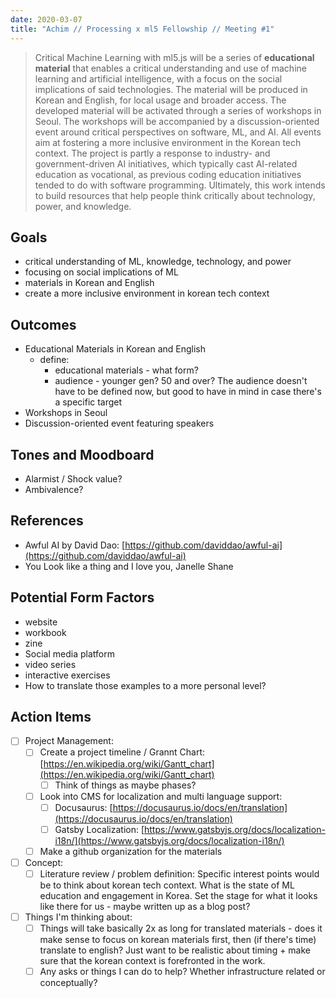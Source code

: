 ```yaml
---
date: 2020-03-07
title: "Achim // Processing x ml5 Fellowship // Meeting #1"
---
```


> Critical Machine Learning with ml5.js will be a series of **educational material** that enables a critical understanding and use of machine learning and artificial intelligence, with a focus on the social implications of said technologies. The material will be produced in Korean and English, for local usage and broader access.
The developed material will be activated through a series of workshops in Seoul. The workshops will be accompanied by a discussion-oriented event around critical perspectives on software, ML, and AI. All events aim at fostering a more inclusive environment in the Korean tech context.
The project is partly a response to industry- and government-driven AI initiatives, which typically cast AI-related education as vocational, as previous coding education initiatives tended to do with software programming. Ultimately, this work intends to build resources that help people think critically about technology, power, and knowledge.

## Goals

- critical understanding of ML, knowledge, technology, and power
- focusing on social implications of ML
- materials in Korean and English
- create a more inclusive environment in korean tech context

## Outcomes

- Educational Materials in Korean and English
    - define:
        - educational materials - what form?
        - audience - younger gen? 50 and over? The audience doesn't have to be defined now, but good to have in mind in case there's a specific target
- Workshops in Seoul
- Discussion-oriented event featuring speakers

## Tones and Moodboard

- Alarmist / Shock value?
- Ambivalence?

## References

- Awful AI by David Dao: [https://github.com/daviddao/awful-ai](https://github.com/daviddao/awful-ai)
- You Look like a thing and I love you, Janelle Shane

## Potential Form Factors

- website
- workbook
- zine
- Social media platform
- video series
- interactive exercises
- How to translate those examples to a more personal level?

## Action Items

- [ ]  Project Management:
    - [ ]  Create a project timeline / Grannt Chart: [https://en.wikipedia.org/wiki/Gantt_chart](https://en.wikipedia.org/wiki/Gantt_chart)
        - [ ]  Think of things as maybe phases?
    - [ ]  Look into CMS for localization and multi language support:
        - [ ]  Docusaurus: [https://docusaurus.io/docs/en/translation](https://docusaurus.io/docs/en/translation)
        - [ ]  Gatsby Localization: [https://www.gatsbyjs.org/docs/localization-i18n/](https://www.gatsbyjs.org/docs/localization-i18n/)
    - [ ]  Make a github organization for the materials
- [ ]  Concept:
    - [ ]  Literature review / problem definition: Specific interest points would be to think about korean tech context. What is the state of ML education and engagement in Korea. Set the stage for what it looks like there for us - maybe written up as a blog post?
- [ ]  Things I'm thinking about:
    - [ ]  Things will take basically 2x as long for translated materials - does it make sense to focus on korean materials first, then (if there's time) translate to english? Just want to be realistic about timing + make sure that the korean context is forefronted in the work.
    - [ ]  Any asks or things I can do to help? Whether infrastructure related or conceptually?
